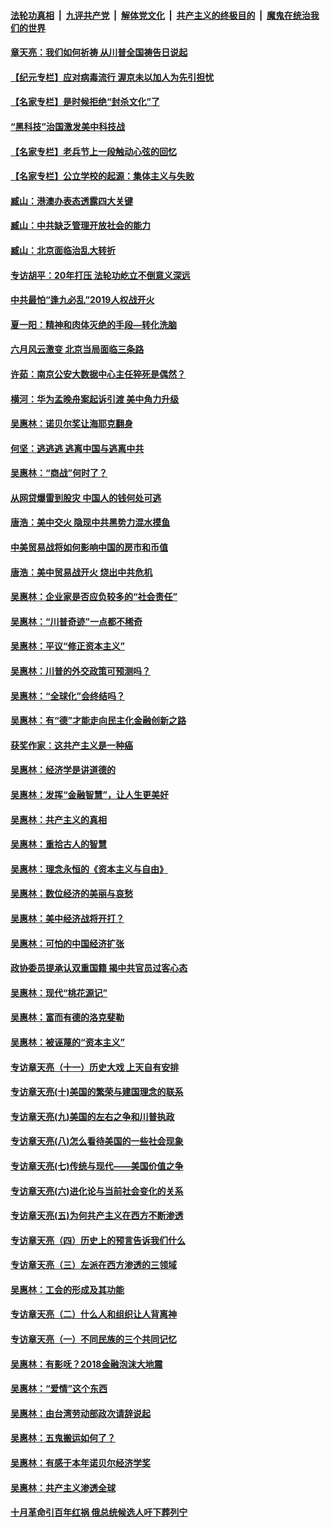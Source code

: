 ####  [法轮功真相](../../../../basic/blob/master/README.md?t=06221131) &nbsp;|&nbsp; [九评共产党](../../../../9ping.md/blob/master/README.md?t=06221131) &nbsp;|&nbsp; [解体党文化](../../../../jtdwh.md/blob/master/README.md?t=06221131)  &nbsp;|&nbsp; [共产主义的终极目的](../../../../gczydzjmd.md/blob/master/README.md?t=06221131) &nbsp;|&nbsp; [魔鬼在统治我们的世界](../../../../mgztzwmdsj.md/blob/master/README.md?t=06221131) 

#### [章天亮：我们如何祈祷 从川普全国祷告日说起](../pages/nsc423/n11944627.md?t=06221131) 

#### [【纪元专栏】应对病毒流行 渥京未以加人为先引担忧](../pages/nsc423/n11875714.md?t=06221131) 

#### [【名家专栏】是时候拒绝“封杀文化”了](../pages/nsc423/n11814093.md?t=06221131) 

#### [“黑科技”治国激发美中科技战](../pages/nsc423/n11638056.md?t=06221131) 

#### [【名家专栏】老兵节上一段触动心弦的回忆](../pages/nsc423/n11646016.md?t=06221131) 

#### [【名家专栏】公立学校的起源：集体主义与失败](../pages/nsc423/n11601833.md?t=06221131) 

#### [臧山：港澳办表态透露四大关键](../pages/nsc423/n11421628.md?t=06221131) 

#### [臧山：中共缺乏管理开放社会的能力](../pages/nsc423/n11407457.md?t=06221131) 

#### [臧山：北京面临治乱大转折](../pages/nsc423/n11406895.md?t=06221131) 

#### [专访胡平：20年打压 法轮功屹立不倒意义深远](../pages/nsc423/n11398800.md?t=06221131) 

#### [中共最怕“逢九必乱”2019人权战开火](../pages/nsc423/n11385248.md?t=06221131) 

#### [夏一阳：精神和肉体灭绝的手段—转化洗脑](../pages/nsc423/n11368250.md?t=06221131) 

#### [六月风云激变 北京当局面临三条路](../pages/nsc423/n11313668.md?t=06221131) 

#### [许茹：南京公安大数据中心主任猝死是偶然？](../pages/nsc423/n11064744.md?t=06221131) 

#### [横河：华为孟晚舟案起诉引渡 美中角力升级](../pages/nsc423/n11027230.md?t=06221131) 

#### [吴惠林：诺贝尔奖让海耶克翻身](../pages/nsc423/n10890049.md?t=06221131) 

#### [何坚：逃逃逃 逃离中国与逃离中共](../pages/nsc423/n10592891.md?t=06221131) 

#### [吴惠林：“商战”何时了？](../pages/nsc423/n10573558.md?t=06221131) 

#### [从网贷爆雷到股灾 中国人的钱何处可逃](../pages/nsc423/n10572800.md?t=06221131) 

#### [唐浩：美中交火 隐现中共黑势力混水摸鱼](../pages/nsc423/n10544040.md?t=06221131) 

#### [中美贸易战将如何影响中国的房市和币值](../pages/nsc423/n10543697.md?t=06221131) 

#### [唐浩：美中贸易战开火 烧出中共危机](../pages/nsc423/n10540126.md?t=06221131) 

#### [吴惠林：企业家是否应负较多的“社会责任”](../pages/nsc423/n10535022.md?t=06221131) 

#### [吴惠林：“川普奇迹”一点都不稀奇](../pages/nsc423/n10512808.md?t=06221131) 

#### [吴惠林：平议“修正资本主义”](../pages/nsc423/n10495724.md?t=06221131) 

#### [吴惠林：川普的外交政策可预测吗？](../pages/nsc423/n10462387.md?t=06221131) 

#### [吴惠林：“全球化”会终结吗？](../pages/nsc423/n10452838.md?t=06221131) 

#### [吴惠林：有“德”才能走向民主化金融创新之路](../pages/nsc423/n10432292.md?t=06221131) 

#### [获奖作家：这共产主义是一种癌](../pages/nsc423/n10431541.md?t=06221131) 

#### [吴惠林：经济学是讲道德的](../pages/nsc423/n10398014.md?t=06221131) 

#### [吴惠林：发挥“金融智慧”，让人生更美好](../pages/nsc423/n10375019.md?t=06221131) 

#### [吴惠林：共产主义的真相](../pages/nsc423/n10351394.md?t=06221131) 

#### [吴惠林：重拾古人的智慧](../pages/nsc423/n10337691.md?t=06221131) 

#### [吴惠林：理念永恒的《资本主义与自由》](../pages/nsc423/n10316274.md?t=06221131) 

#### [吴惠林：数位经济的美丽与哀愁](../pages/nsc423/n10292946.md?t=06221131) 

#### [吴惠林：美中经济战将开打？](../pages/nsc423/n10258825.md?t=06221131) 

#### [吴惠林：可怕的中国经济扩张](../pages/nsc423/n10219147.md?t=06221131) 

#### [政协委员提承认双重国籍 揭中共官员过客心态](../pages/nsc423/n10208809.md?t=06221131) 

#### [吴惠林：现代“桃花源记”](../pages/nsc423/n10185234.md?t=06221131) 

#### [吴惠林：富而有德的洛克斐勒](../pages/nsc423/n10142264.md?t=06221131) 

#### [吴惠林：被诬蔑的“资本主义”](../pages/nsc423/n10124816.md?t=06221131) 

#### [专访章天亮（十一）历史大戏 上天自有安排](../pages/nsc423/n10094905.md?t=06221131) 

#### [专访章天亮(十)美国的繁荣与建国理念的联系](../pages/nsc423/n10094899.md?t=06221131) 

#### [专访章天亮(九)美国的左右之争和川普执政](../pages/nsc423/n10094889.md?t=06221131) 

#### [专访章天亮(八)怎么看待美国的一些社会现象](../pages/nsc423/n10094857.md?t=06221131) 

#### [专访章天亮(七)传统与现代——美国价值之争](../pages/nsc423/n10093140.md?t=06221131) 

#### [专访章天亮(六)进化论与当前社会变化的关系](../pages/nsc423/n10092036.md?t=06221131) 

#### [专访章天亮(五)为何共产主义在西方不断渗透](../pages/nsc423/n10083620.md?t=06221131) 

#### [专访章天亮（四）历史上的预言告诉我们什么](../pages/nsc423/n10083606.md?t=06221131) 

#### [专访章天亮（三）左派在西方渗透的三领域](../pages/nsc423/n10081115.md?t=06221131) 

#### [吴惠林：工会的形成及其功能](../pages/nsc423/n10080633.md?t=06221131) 

#### [专访章天亮（二）什么人和组织让人背离神](../pages/nsc423/n10076637.md?t=06221131) 

#### [专访章天亮（一）不同民族的三个共同记忆](../pages/nsc423/n10074188.md?t=06221131) 

#### [吴惠林：有影呒？2018金融泡沫大地震](../pages/nsc423/n10040534.md?t=06221131) 

#### [吴惠林：“爱情”这个东西](../pages/nsc423/n10019423.md?t=06221131) 

#### [吴惠林：由台湾劳动部政次请辞说起](../pages/nsc423/n9979679.md?t=06221131) 

#### [吴惠林：五鬼搬运如何了？](../pages/nsc423/n9925338.md?t=06221131) 

#### [吴惠林：有感于本年诺贝尔经济学奖](../pages/nsc423/n9871883.md?t=06221131) 

#### [吴惠林：共产主义渗透全球](../pages/nsc423/n9812748.md?t=06221131) 

#### [十月革命引百年红祸 俄总统候选人吁下葬列宁](../pages/nsc423/n9810182.md?t=06221131) 

